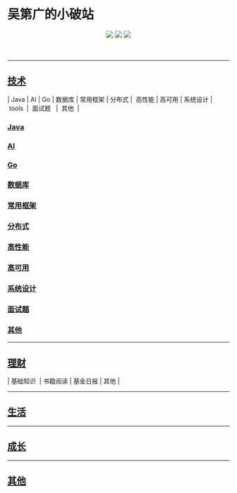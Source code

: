 # 吴第广的小破站


<div align="center">
    <a href="https://wudg.github.io"> <img src="https://badgen.net/badge/wudg/%E5%9C%A8%E7%BA%BF%E9%98%85%E8%AF%BB?icon=sourcegraph&color=4ab8a1"></a>
    <a href="https://github.com/wudg/books"> <img src="https://badgen.net/github/stars/wudg/books?icon=github&color=4ab8a1"></a>
    <a href="https://github.com/wudg/books"> <img src="https://badgen.net/github/forks/wudg/books?icon=github&color=4ab8a1"></a>
</div>

<br>

<!-- | Java&nbsp; | 数据库 | 常用框架&nbsp;|分布式| &nbsp;高性能&nbsp;&nbsp;|&nbsp;高可用&nbsp;&nbsp;|系统设计| &nbsp;&nbsp;其他| -->
<!-- | :---: | :----: | :---: | :----: | :----: | :----: | :----: | :----: |
| [:pencil2:](#pencil2-Java) | [:computer:](#computer-数据库) | [:cloud:](#cloud-常用框架) | [:art:](#art-分布式) | [:floppy_disk:](#floppy_disk-高性能) |[:coffee:](#coffee-高可用)| [:bulb:](#bulb-系统设计) |[:wrench:](#wrench-其他)| -->

<br>

---
## [技术](docs/backend/README.md)

|&nbsp;Java&nbsp;|&nbsp;AI&nbsp;|&nbsp;Go&nbsp;|&nbsp;数据库&nbsp;| 常用框架&nbsp;|&nbsp;分布式&nbsp;| &nbsp;高性能&nbsp;|&nbsp;高可用&nbsp;|&nbsp;系统设计&nbsp;| &nbsp;tools &nbsp;| &nbsp;面试题 &nbsp; | &nbsp;其他 &nbsp;|

### [Java](docs/backend/README.md)

### [AI](docs/backend/README.md)

### [Go](docs/backend/README.md)

### [数据库](docs/backend/README.md)

### [常用框架](docs/backend/README.md)

### [分布式](docs/backend/README.md)

### [高性能](docs/backend/README.md)

### [高可用](docs/backend/README.md)

### [系统设计](docs/backend/README.md)

### [面试题](docs/backend/README.md)

### [其他](docs/backend/README.md)

---

## [理财](docs/fund/README.md)

| 基础知识&nbsp; | 书籍阅读 | 基金日报&nbsp;|&nbsp;其他&nbsp;|

---
## [生活](docs/backend/README.md)

---
## [成长](docs/backend/README.md)

---
## [其他](docs/backend/README.md)